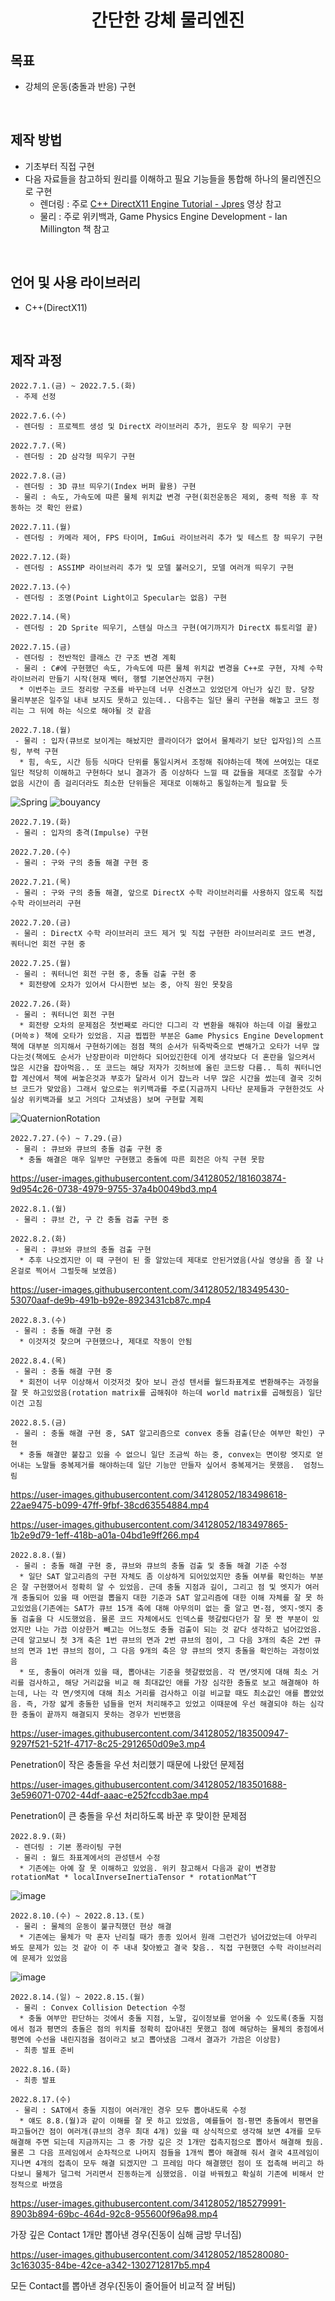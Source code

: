 <h1 align="center"> 간단한 강체 물리엔진 </h2>  

## 목표
 * 강체의 운동(충돌과 반응) 구현
<br>

## 제작 방법  
 * 기초부터 직접 구현
 * 다음 자료들을 참고하되 원리를 이해하고 필요 기능들을 통합해 하나의 물리엔진으로 구현 
   * 렌더링 : 주로 [C++ DirectX11 Engine Tutorial - Jpres](https://www.youtube.com/watch?v=gQIG77PfLgo&list=PLcacUGyBsOIBlGyQQWzp6D1Xn6ZENx9Y2) 영상 참고
   * 물리 : 주로 위키백과, Game Physics Engine Development - Ian Millington 책 참고
<br>

## 언어 및 사용 라이브러리 
 * C++(DirectX11)
<br>

## 제작 과정  
```
2022.7.1.(금) ~ 2022.7.5.(화)
 - 주제 선정
```
```
2022.7.6.(수)
 - 렌더링 : 프로젝트 생성 및 DirectX 라이브러리 추가, 윈도우 창 띄우기 구현
```
```
2022.7.7.(목)
 - 렌더링 : 2D 삼각형 띄우기 구현
```
```
2022.7.8.(금)
 - 렌더링 : 3D 큐브 띄우기(Index 버퍼 활용) 구현
 - 물리 : 속도, 가속도에 따른 물체 위치값 변경 구현(회전운동은 제외, 중력 적용 후 작동하는 것 확인 완료)
```
```
2022.7.11.(월)
 - 렌더링 : 카메라 제어, FPS 타이머, ImGui 라이브러리 추가 및 테스트 창 띄우기 구현
```
```
2022.7.12.(화)
 - 렌더링 : ASSIMP 라이브러리 추가 및 모델 불러오기, 모델 여러개 띄우기 구현
```
```
2022.7.13.(수)
 - 렌더링 : 조명(Point Light이고 Specular는 없음) 구현
```
```
2022.7.14.(목)
 - 렌더링 : 2D Sprite 띄우기, 스텐실 마스크 구현(여기까지가 DirectX 튜토리얼 끝)
```
```
2022.7.15.(금)
 - 렌더링 : 전반적인 클래스 간 구조 변경 계획
 - 물리 : C#에 구현했던 속도, 가속도에 따른 물체 위치값 변경을 C++로 구현, 자체 수학 라이브러리 만들기 시작(현재 벡터, 행렬 기본연산까지 구현)
  * 이번주는 코드 정리랑 구조를 바꾸는데 너무 신경쓰고 있었던게 아닌가 싶긴 함. 당장 물리부분은 일주일 내내 보지도 못하고 있는데.. 다음주는 일단 물리 구현을 해놓고 코드 정리는 그 뒤에 하는 식으로 해야될 것 같음
```
```
2022.7.18.(월)
 - 물리 : 입자(큐브로 보이게는 해놨지만 콜라이더가 없어서 물체라기 보단 입자임)의 스프링, 부력 구현
  * 힘, 속도, 시간 등등 식마다 단위를 통일시켜서 조정해 줘야하는데 책에 쓰여있는 대로 일단 적당히 이해하고 구현하다 보니 결과가 좀 이상하다 느낄 때 값들을 제대로 조절할 수가 없음 시간이 좀 걸리더라도 최소한 단위들은 제대로 이해하고 통일하는게 필요할 듯
```
![Spring](https://user-images.githubusercontent.com/34128052/179560080-97e50322-2708-4488-a20b-326b394ad5c5.gif)
![bouyancy](https://user-images.githubusercontent.com/34128052/179559765-c32a298d-3b91-4848-943f-b6740a9cdec6.gif)

```
2022.7.19.(화)
 - 물리 : 입자의 충격(Impulse) 구현
```
```
2022.7.20.(수)
 - 물리 : 구와 구의 충돌 해결 구현 중
```
```
2022.7.21.(목)
 - 물리 : 구와 구의 충돌 해결, 앞으로 DirectX 수학 라이브러리를 사용하지 않도록 직접 수학 라이브러리 구현
```
```
2022.7.20.(금)
 - 물리 : DirectX 수학 라이브러리 코드 제거 및 직접 구현한 라이브러리로 코드 변경, 쿼터니언 회전 구현 중
```
```
2022.7.25.(월)
 - 물리 : 쿼터니언 회전 구현 중, 충돌 검출 구현 중
  * 회전량에 오차가 있어서 다시한번 보는 중, 아직 원인 못찾음
```
```
2022.7.26.(화)
 - 물리 : 쿼터니언 회전 구현
  * 회전량 오차의 문제점은 첫번째로 라디안 디그리 각 변환을 해줘야 하는데 이걸 몰랐고(머쓱ㅎ) 책에 오타가 있었음. 지금 찝찝한 부분은 Game Physics Engine Development 책에 대부분 의지해서 구현하기에는 점점 책의 순서가 뒤죽박죽으로 변해가고 오타가 너무 많다는것(책에도 순서가 난장판이라 미안하다 되어있긴한데 이게 생각보다 더 혼란을 일으켜서 많은 시간을 잡아먹음.. 또 코드는 해당 저자가 깃허브에 올린 코드랑 다름.. 특히 쿼터니언 합 계산에서 책에 써놓은것과 부호가 달라서 이거 잡느라 너무 많은 시간을 썼는데 결국 깃허브 코드가 맞았음) 그래서 앞으로는 위키백과를 주로(지금까지 나타난 문제들과 구현한것도 사실상 위키백과를 보고 거의다 고쳐냈음) 보며 구현할 계획
```
![QuaternionRotation](https://user-images.githubusercontent.com/34128052/181599657-6104dcbf-189a-4f87-a882-ddcf09784d68.gif)

```
2022.7.27.(수) ~ 7.29.(금)
 - 물리 : 큐브와 큐브의 충돌 검출 구현 중
  * 충돌 해결은 매우 일부만 구현했고 충돌에 따른 회전은 아직 구현 못함 
```
https://user-images.githubusercontent.com/34128052/181603874-9d954c26-0738-4979-9755-37a4b0049bd3.mp4

```
2022.8.1.(월)
 - 물리 : 큐브 간, 구 간 충돌 검출 구현 중
```
```
2022.8.2.(화)
 - 물리 : 큐브와 큐브의 충돌 검출 구현
  * 추후 나오겠지만 이 때 구현이 된 줄 알았는데 제대로 안된거였음(사실 영상을 좀 잘 나온걸로 찍어서 그럴듯해 보였음)
```
https://user-images.githubusercontent.com/34128052/183495430-53070aaf-de9b-491b-b92e-8923431cb87c.mp4

```
2022.8.3.(수)
 - 물리 : 충돌 해결 구현 중
  * 이것저것 찾으며 구현했으나, 제대로 작동이 안됨
```
```
2022.8.4.(목)
 - 물리 : 충돌 해결 구현 중
  * 회전이 너무 이상해서 이것저것 찾아 보니 관성 텐서를 월드좌표계로 변환해주는 과정을 잘 못 하고있었음(rotation matrix를 곱해줘야 하는데 world matrix를 곱해줬음) 일단 이건 고침
```
```
2022.8.5.(금)
 - 물리 : 충돌 해결 구현 중, SAT 알고리즘으로 convex 충돌 검출(단순 여부만 확인) 구현
  * 충돌 해결만 붙잡고 있을 수 없으니 일단 조금씩 하는 중, convex는 면이랑 엣지로 얻어내는 노말들 중복제거를 해야하는데 일단 기능만 만들자 싶어서 중복제거는 못했음.  엄청느림 
```
https://user-images.githubusercontent.com/34128052/183498618-22ae9475-b099-47ff-9fbf-38cd63554884.mp4

https://user-images.githubusercontent.com/34128052/183497865-1b2e9d79-1eff-418b-a01a-04bd1e9ff266.mp4

```
2022.8.8.(월)
 - 물리 : 충돌 해결 구현 중, 큐브와 큐브의 충돌 검출 및 충돌 해결 기준 수정
  * 일단 SAT 알고리즘의 구현 자체도 좀 이상하게 되어있었지만 충돌 여부를 확인하는 부분은 잘 구현했어서 정확히 알 수 있었음. 근데 충돌 지점과 길이, 그리고 점 및 엣지가 여러개 충돌되어 있을 때 어떤걸 뽑을지 대한 기준과 SAT 알고리즘에 대한 이해 자체를 잘 못 하고있었음(기존에는 SAT가 큐브 15개 축에 대해 아무의미 없는 줄 알고 면-점, 엣지-엣지 충돌 검출을 다 시도했었음. 물론 코드 자체에서도 인덱스를 헷갈렸다던가 잘 못 짠 부분이 있었지만 나는 가끔 이상한거 빼고는 어느정도 충돌 검출이 되는 것 같다 생각하고 넘어갔었음. 근데 알고보니 첫 3개 축은 1번 큐브의 면과 2번 큐브의 점이, 그 다음 3개의 축은 2번 큐브의 면과 1번 큐브의 점이, 그 다음 9개의 축은 양 큐브의 엣지 충돌을 확인하는 과정이었음
  * 또, 충돌이 여러개 있을 때, 뽑아내는 기준을 헷갈렸었음. 각 면/엣지에 대해 최소 거리를 검사하고, 해당 거리값을 비교 해 최대값인 애를 가장 심각한 충돌로 보고 해결해야 하는데, 나는 각 면/엣지에 대해 최소 거리를 검사하고 이걸 비교할 때도 최소값인 애를 뽑았었음. 즉, 가장 얇게 충돌한 넘들을 먼저 처리해주고 있었고 이때문에 우선 해결되야 하는 심각한 충돌이 끝까지 해결되지 못하는 경우가 빈번했음
```

https://user-images.githubusercontent.com/34128052/183500947-9297f521-521f-4717-8c25-2912650d09e3.mp4

Penetration이 작은 충돌을 우선 처리했기 때문에 나왔던 문제점<br>

https://user-images.githubusercontent.com/34128052/183501688-3e596071-0702-44df-aaac-e252fccdb3ae.mp4

Penetration이 큰 충돌을 우선 처리하도록 바꾼 후 맞이한 문제점<br>

```
2022.8.9.(화)
 - 렌더링 : 기본 퐁라이팅 구현
 - 물리 : 월드 좌표계에서의 관성텐서 수정
  * 기존에는 아예 잘 못 이해하고 있었음. 위키 참고해서 다음과 같이 변경함 rotationMat * localInverseInertiaTensor * rotationMat^T
```
![image](https://user-images.githubusercontent.com/34128052/185282366-c132933b-0f63-48e4-b9dd-be20cb17c1e3.png)

```
2022.8.10.(수) ~ 2022.8.13.(토)
 - 물리 : 물체의 운동이 불규칙했던 현상 해결
  * 기존에는 물체가 막 혼자 난리칠 때가 종종 있어서 원래 그런건가 넘어갔었는데 아무리 봐도 문제가 있는 것 같아 이 주 내내 찾아봤고 결국 찾음.. 직접 구현했던 수학 라이브러리에 문제가 있었음
```

![image](https://user-images.githubusercontent.com/34128052/185278086-788d395f-c647-4cce-a25d-28ff5b4f2386.png)


```
2022.8.14.(일) ~ 2022.8.15.(월)
 - 물리 : Convex Collision Detection 수정
  * 충돌 여부만 판단하는 것에서 충돌 지점, 노말, 깊이정보를 얻어올 수 있도록(충돌 지점에서 점과 평면의 충돌은 점의 위치를 정확히 잡아내진 못했고 점에 해당하는 물체의 중점에서 평면에 수선을 내린지점을 점이라고 보고 뽑아냈음 그래서 결과가 가끔은 이상함)
 - 최종 발표 준비
```
```
2022.8.16.(화)
 - 최종 발표
```
```
2022.8.17.(수)
 - 물리 : SAT에서 충돌 지점이 여러개인 경우 모두 뽑아내도록 수정
  * 얘도 8.8.(월)과 같이 이해를 잘 못 하고 있었음, 예를들어 점-평면 충돌에서 평면을 파고들어간 점이 여러개(큐브의 경우 최대 4개) 있을 때 상식적으로 생각해 보면 4개를 모두 해결해 주면 되는데 지금까지는 그 중 가장 깊은 것 1개만 접촉지점으로 뽑아서 해결해 줬음. 물론 그 다음 프레임에서 순차적으로 나머지 점들을 1개씩 뽑아 해결해 줘서 결국 4프레임이 지나면 4개의 접촉이 모두 해결 되겠지만 그 프레임 마다 해결했던 점이 또 접촉해 버리고 하다보니 물체가 덜그럭 거리면서 진동하는게 심했었음. 이걸 바꿔줬고 확실히 기존에 비해서 안정적으로 바꼈음
```

https://user-images.githubusercontent.com/34128052/185279991-8903b894-69bc-464d-92c8-955600f96a98.mp4

가장 깊은 Contact 1개만 뽑아낸 경우(진동이 심해 금방 무너짐)<br>

https://user-images.githubusercontent.com/34128052/185280080-3c163035-84be-42ce-a342-1302712817b5.mp4

모든 Contact를 뽑아낸 경우(진동이 줄어들어 비교적 잘 버팀)<br>
